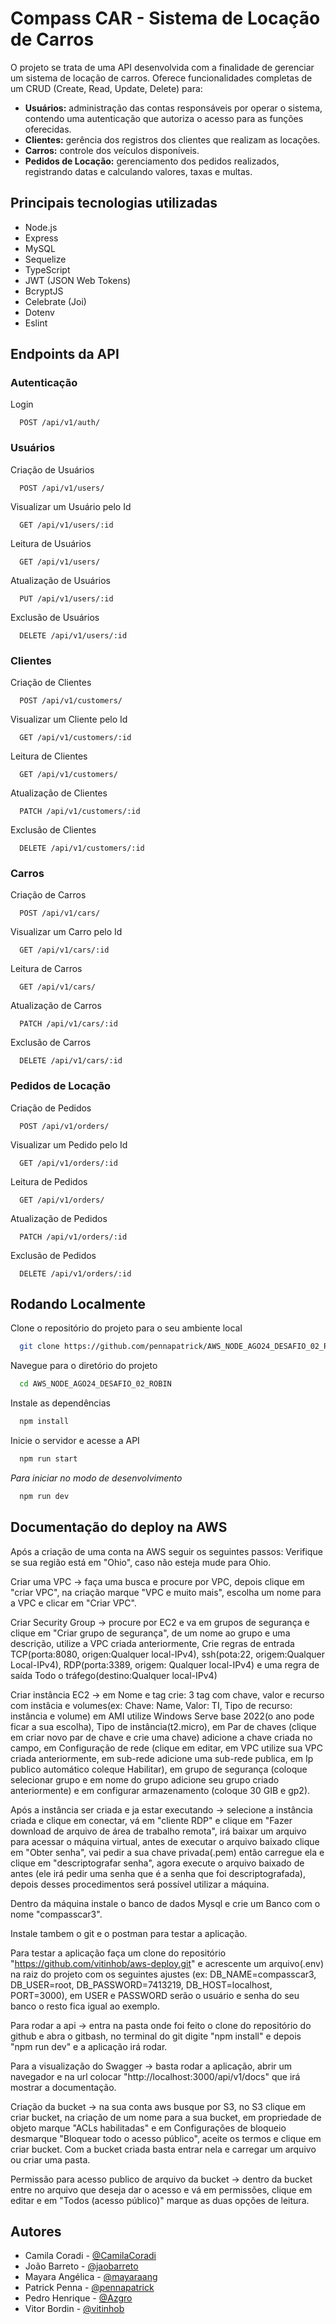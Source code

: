 
# Compass CAR - Sistema de Locação de Carros

O projeto se trata de uma API desenvolvida com a finalidade de gerenciar um sistema de locação de carros.
Oferece funcionalidades completas de um CRUD (Create, Read, Update, Delete) para:
- **Usuários:** administração das contas responsáveis por operar o sistema, contendo uma autenticação que autoriza o acesso para as funções oferecidas.
- **Clientes:** gerência dos registros dos clientes que realizam as locações.
- **Carros:** controle dos veículos disponíveis.
- **Pedidos de Locação:** gerenciamento dos pedidos realizados, registrando datas e calculando valores, taxas e multas.

## Principais tecnologias utilizadas
- Node.js
- Express
- MySQL
- Sequelize
- TypeScript
- JWT (JSON Web Tokens)
- BcryptJS
- Celebrate (Joi)
- Dotenv
- Eslint

## Endpoints da API

### Autenticação
Login
```http
  POST /api/v1/auth/
```

### Usuários
Criação de Usuários
```http
  POST /api/v1/users/
```
Visualizar um Usuário pelo Id
```http
  GET /api/v1/users/:id
```
Leitura de Usuários
```http
  GET /api/v1/users/
```
Atualização de Usuários
```http
  PUT /api/v1/users/:id
```
Exclusão de Usuários
```http
  DELETE /api/v1/users/:id
```

### Clientes
Criação de Clientes
```http
  POST /api/v1/customers/
```
Visualizar um Cliente pelo Id
```http
  GET /api/v1/customers/:id
```
Leitura de Clientes
```http
  GET /api/v1/customers/
```
Atualização de Clientes
```http
  PATCH /api/v1/customers/:id
```
Exclusão de Clientes
```http
  DELETE /api/v1/customers/:id
```

### Carros
Criação de Carros
```http
  POST /api/v1/cars/
```
Visualizar um Carro pelo Id
```http
  GET /api/v1/cars/:id
```
Leitura de Carros
```http
  GET /api/v1/cars/
```
Atualização de Carros
```http
  PATCH /api/v1/cars/:id
```
Exclusão de Carros
```http
  DELETE /api/v1/cars/:id
```

### Pedidos de Locação
Criação de Pedidos
```http
  POST /api/v1/orders/
```
Visualizar um Pedido pelo Id
```http
  GET /api/v1/orders/:id
```
Leitura de Pedidos
```http
  GET /api/v1/orders/
```
Atualização de Pedidos
```http
  PATCH /api/v1/orders/:id
```
Exclusão de Pedidos
```http
  DELETE /api/v1/orders/:id
```

## Rodando Localmente

Clone o repositório do projeto para o seu ambiente local
```bash
  git clone https://github.com/pennapatrick/AWS_NODE_AGO24_DESAFIO_02_ROBIN.git
```

Navegue para o diretório do projeto
```bash
  cd AWS_NODE_AGO24_DESAFIO_02_ROBIN
```

Instale as dependências
```bash
  npm install
```

Inicie o servidor e acesse a API
```bash
  npm run start
```

*Para iniciar no modo de desenvolvimento*
```bash
  npm run dev
```

## Documentação do deploy na AWS
Após a criação de uma conta na AWS seguir os seguintes passos:
 Verifique se sua região está em "Ohio", caso não esteja mude para Ohio.

 Criar uma VPC -> faça uma busca e procure por VPC, depois clique em "criar VPC", na criação marque "VPC e muito mais", escolha um nome para a VPC e clicar em "Criar VPC".

 Criar Security Group -> procure por EC2 e va em grupos de segurança e clique em "Criar grupo de segurança", de um nome ao grupo e uma descrição, utilize a VPC criada anteriormente, 
Crie regras de entrada TCP(porta:8080, origen:Qualquer local-IPv4), 
ssh(pota:22, origem:Qualquer Local-IPv4), RDP(porta:3389, origem: Qualquer local-IPv4) e uma regra de saída Todo o tráfego(destino:Qualquer local-IPv4)

 Criar instância EC2 -> em Nome e tag crie: 3 tag com chave, valor e recurso com instâcia e volumes(ex: Chave: Name, Valor: TI, Tipo de recurso: instância e volume) 
em AMI utilize Windows Serve base 2022(o ano pode ficar a sua escolha), Tipo de instância(t2.micro), em Par de chaves (clique em criar novo par de chave e crie uma chave) 
adicione a chave criada no campo, em Configuração de rede (clique em editar, em VPC utilize sua VPC criada anteriormente, em sub-rede adicione uma sub-rede publica, 
em Ip publico automático coleque Habilitar), em grupo de segurança (coloque selecionar grupo e em nome do grupo adicione seu grupo criado anteriormente) 
e em configurar armazenamento (coloque 30 GIB e gp2).

 Após a instância ser criada e ja estar executando -> selecione a instância criada e clique em conectar, vá em "cliente RDP" e clique em 
"Fazer download de arquivo de área de trabalho remota", irá baixar um arquivo para acessar o máquina virtual, antes de executar o arquivo baixado clique em "Obter senha", 
vai pedir a sua chave privada(.pem) então carregue ela e clique em "descriptografar senha", agora execute o arquivo baixado de antes
(ele irá pedir uma senha que é a senha que foi descriptografada), depois desses procedimentos será possível utilizar a máquina.

 Dentro da máquina instale o banco de dados Mysql e crie um Banco com o nome "compasscar3".

 Instale tambem o git e o postman para testar a aplicação.

 Para testar a aplicação faça um clone do repositório "https://github.com/vitinhob/aws-deploy.git" e acrescente um arquivo(.env) na raiz do projeto com os seguintes ajustes (ex: DB_NAME=compasscar3, DB_USER=root, DB_PASSWORD=7413219, DB_HOST=localhost, PORT=3000), em USER e PASSWORD serão o usuário e senha do seu banco o resto fica igual ao exemplo.

 Para rodar a api -> entra na pasta onde foi feito o clone do repositório do github e abra o gitbash, no terminal do git digite "npm install" e depois "npm run dev" e a aplicação irá rodar.

 Para a visualização do Swagger -> basta rodar a aplicação, abrir um navegador e na url colocar "http://localhost:3000/api/v1/docs" que irá mostrar a documentação.

 Criação da bucket -> na sua conta aws busque por S3, no S3 clique em criar bucket, na criação de um nome para a sua bucket, em propriedade de objeto marque "ACLs habilitadas" e em Configurações de bloqueio desmarque "Bloquear todo o acesso público", aceite os termos e clique em criar bucket. Com a bucket criada basta entrar nela e carregar um arquivo ou criar uma pasta.

Permissão para acesso publico de arquivo da bucket -> dentro da bucket entre no arquivo que deseja dar o acesso e vá em permissões, clique em editar e em "Todos (acesso público)" marque as duas opções de leitura.
 
## Autores

- Camila Coradi - [@CamilaCoradi](https://github.com/CamilaCoradi)
- João Barreto - [@jaobarreto](https://github.com/jaobarreto)
- Mayara Angélica - [@mayaraang](https://github.com/mayaraang)
- Patrick Penna - [@pennapatrick](https://github.com/pennapatrick)
- Pedro Henrique - [@Azgro](https://github.com/Azgro)
- Vitor Bordin - [@vitinhob](https://github.com/vitinhob)
